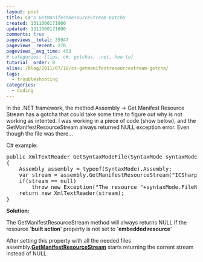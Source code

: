 ```yaml
---
layout: post
title: C#'s GetManifestResourceStream Gotcha
created: 1311000171000
updated: 1311000171000
comments: true
pageviews__total: 35947
pageviews__recent: 270
pageviews__avg_time: 453
# categories: [tips, c#, gotchas, .net, how-to]
tutorial__order: 0
alias: /blog/2011/07/18/cs-getmanifestresourcestream-gotcha/
tags:
  - troubleshooting
categories:
  - Coding
---
```

<p>In the .NET framework, the method Assembly -&gt; Get Manifest Resource Stream has a gotcha that could take some time to figure out why is not working as intented. I was working in a piece of code (show below), and the GetManifestResourceStream always returned NULL exception error. Even though the file was there...</p>
<!--More-->
<p>C# example:</p>
<div>
	<pre>public XmlTextReader GetSyntaxModeFile(SyntaxMode syntaxMode)
{
&nbsp;&nbsp; &nbsp;Assembly assembly = typeof(SyntaxMode).Assembly;
&nbsp;&nbsp; &nbsp;var stream = assembly.GetManifestResourceStream("ICSharpCode.TextEditor.Resources." + syntaxMode.FileName);
&nbsp;&nbsp; &nbsp;if(stream == null)
&nbsp;&nbsp; &nbsp;&nbsp;&nbsp; &nbsp;throw new Exception("The resource "+syntaxMode.FileName+" was not loaded properly.");
&nbsp;&nbsp; &nbsp;return new XmlTextReader(stream);
}</pre>
</div>
<p><strong>Solution:</strong></p>
<p>The GetManifestResourceStream method will always returns NULL if the resource '<strong>built action</strong>' property is not set to '<strong>embedded resource</strong>'</p>
<p>

<!--
<!-- <img alt="Build action property set to embedded resource" src="http://adrianmejiarosario.com/sites/default/files/pictures/GetManifestResourceStream.JPG" style="width: 488px; height: 332px;"> -->

</p>
<p>After setting this property with all the needed files assembly.<u><strong>GetManifestResourceStream</strong></u> starts returning the corrent stream instead of NULL</p>
